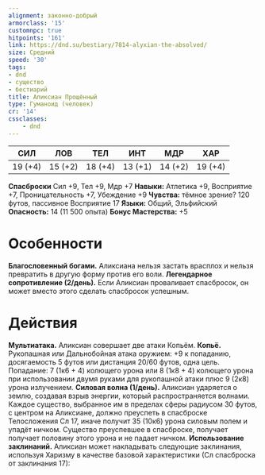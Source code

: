 ```yaml
---
alignment: законно-добрый
armorclass: '15'
customnpc: true
hitpoints: '161'
link: https://dnd.su/bestiary/7814-alyxian-the-absolved/
size: Средний
speed: '30'
tags:
- dnd
- существо
- бестиарий
title: Аликсиан Прощённый
type: Гуманоид (человек)
cr: '14'
cssclasses:
    - dnd
---
```



| СИЛ | ЛОВ | ТЕЛ | ИНТ | МДР | ХАР |
|---|---|---|---|---|---|
| 19 (+4) | 15 (+2) | 18 (+4) | 13 (+1) | 14 (+2) | 19 (+4) |
**Спасброски** Сил +9, Тел +9, Мдр +7
**Навыки:** Атлетика +9, Восприятие +7, Проницательность +7, Убеждение +9
**Чувства:** тёмное зрение? 120 футов, пассивное Восприятие 17
**Языки:** Общий, Эльфийский
**Опасность:** 14 (11 500 опыта)
**Бонус Мастерства:** +5


# Особенности
**Благословенный богами.** Аликсиана нельзя застать врасплох и нельзя превратить в другую форму против его воли.
**Легендарное сопротивление (2/день).** Если Аликсиан проваливает спасбросок, он может вместо этого сделать спасбросок успешным.


# Действия
**Мультиатака.** Аликсиан совершает две атаки Копьём.
**Копьё.** Рукопашная или Дальнобойная атака оружием: +9 к попаданию, досягаемость 5 футов или дистанция 20/60 футов, одна цель. Попадание: 7 (1к6 + 4) колющего урона или 8 (1к8 + 4) колющего урона при использовании двумя руками для рукопашной атаки плюс 9 (2к8) урона излучением.
**Силовая волна (1/день).** Аликсиан ударяется о землю, создавая взрыв энергии, который распространяется волнами. Каждое существо, выбранное им в пределах сферы радиусом 30 футов, с центром на Аликсиане, должно преуспеть в спасброске Телосложения Сл 17, иначе получит 35 (10к6) урона силовым полем и упадёт ничком. Существо преуспевшее в спасброске, получает получает половину этого урона и не падает ничком.
**Использование заклинаний.** Аликсиан может накладывать следующие заклинания, используя Харизму в качестве базовой характеристики (Сл спасброска от заклинания 17):